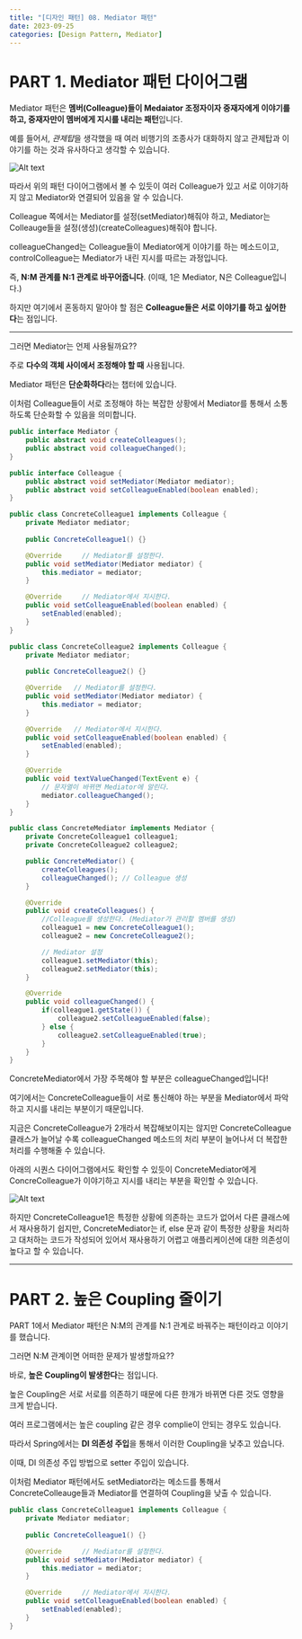 ```yaml
---
title: "[디자인 패턴] 08. Mediator 패턴"
date: 2023-09-25
categories: [Design Pattern, Mediator]
---
```


# PART 1. Mediator 패턴 다이어그램

Mediator 패턴은 **멤버(Colleague)들이 Medaiator 조정자이자 중재자에게 이야기를 하고, 중재자만이 멤버에게 지시를 내리는 패턴**입니다.

예를 들어서, *관제탑*을 생각했을 때 여러 비행기의 조종사가 대화하지 않고 관제탑과 이야기를 하는 것과 유사하다고 생각할 수 있습니다.

![Alt text](/assets/img/2023-09-25/image.png)

따라서 위의 패턴 다이어그램에서 볼 수 있듯이 여러 Colleague가 있고 서로 이야기하지 않고 Mediator와 연결되어 있음을 알 수 있습니다.

Colleague 쪽에서는 Mediator를 설정(setMediator)해줘야 하고, Mediator는 Colleauge들을 설정(생성)(createColleagues)해줘야 합니다.

colleagueChanged는 Colleague들이 Mediator에게 이야기를 하는 메소드이고, controlColleague는 Mediator가 내린 지시를 따르는 과정입니다.

즉, **N:M 관계를 N:1 관계로 바꾸어줍니다**. 
(이때, 1은 Mediator, N은 Colleague입니다.)

하지만 여기에서 혼동하지 말아야 할 점은 **Colleague들은 서로 이야기를 하고 싶어한다**는 점입니다. 

---

그러면 Mediator는 언제 사용될까요??

주로 **다수의 객체 사이에서 조정해야 할 때** 사용됩니다.

Mediator 패턴은 **단순화하다**라는 챕터에 있습니다. 

이처럼 Colleague들이 서로 조정해야 하는 복잡한 상황에서 Mediator를 통해서 소통하도록 단순화할 수 있음을 의미합니다.


```java
public interface Mediator {
	public abstract void createColleagues();
	public abstract void colleagueChanged();
}
```

```java
public interface Colleague {
	public abstract void setMediator(Mediator mediator);
	public abstract void setColleagueEnabled(boolean enabled);
}
```

```java
public class ConcreteColleague1 implements Colleague {
	private Mediator mediator;
	
	public ConcreteColleague1() {}

	@Override     // Mediator를 설정한다.
	public void setMediator(Mediator mediator) {
		this.mediator = mediator;
	}

	@Override     // Mediator에서 지시한다.
	public void setColleagueEnabled(boolean enabled) {
		setEnabled(enabled);
	}
}
```

```java
public class ConcreteColleague2 implements Colleague {
	private Mediator mediator;
	
	public ConcreteColleague2() {}

	@Override 	// Mediator를 설정한다.
	public void setMediator(Mediator mediator) {
		this.mediator = mediator;
	}

	@Override 	// Mediator에서 지시한다.
	public void setColleagueEnabled(boolean enabled) {
		setEnabled(enabled);
	}

	@Override
	public void textValueChanged(TextEvent e) {
		// 문자열이 바뀌면 Mediator에 알린다.
		mediator.colleagueChanged();
	}
}
```

```java
public class ConcreteMediator implements Mediator {
	private ConcreteColleague1 colleague1;
	private ConcreteColleague2 colleague2;

	public ConcreteMediator() {
		createColleagues();
		colleagueChanged(); // Colleague 생성
	}

	@Override
	public void createColleagues() { 
		//Colleague를 생성한다. (Mediator가 관리할 멤버를 생성) 
		colleague1 = new ConcreteColleague1();
		colleague2 = new ConcreteColleague2();

		// Mediator 설정
		colleague1.setMediator(this);
		colleague2.setMediator(this);
	}

	@Override
	public void colleagueChanged() {
		if(colleague1.getState()) {
			colleague2.setColleagueEnabled(false);
		} else { 
			colleague2.setColleagueEnabled(true);
		}
	}
}
```

ConcreteMediator에서 가장 주목해야 할 부분은 colleagueChanged입니다!

여기에서는 ConcreteColleague들이 서로 통신해야 하는 부분을 Mediator에서 파악하고 지시를 내리는 부분이기 때문입니다.

지금은 ConcreteColleague가 2개라서 복잡해보이지는 않지만 ConcreteColleague 클래스가 늘어날 수록 colleagueChanged 메소드의 처리 부분이 늘어나서 더 복잡한 처리를 수행해줄 수 있습니다.

아래의 시퀀스 다이어그램에서도 확인할 수 있듯이 ConcreteMediator에게 ConcreColleague가 이야기하고 지시를 내리는 부분을 확인할 수 있습니다.

![Alt text](/assets/img/2023-09-25/image-1.png)

하지만 ConcreteColleague1은 특정한 상황에 의존하는 코드가 없어서 다른 클래스에서 재사용하기 쉽지만, ConcreteMediator는 if, else 문과 같이 특정한 상황을 처리하고 대처하는 코드가 작성되어 있어서 재사용하기 어렵고 애플리케이션에 대한 의존성이 높다고 할 수 있습니다.

---

# PART 2. 높은 Coupling 줄이기

PART 1에서 Mediator 패턴은 N:M의 관계를 N:1 관계로 바꿔주는 패턴이라고 이야기를 했습니다.

그러면 N:M 관계이면 어떠한 문제가 발생할까요??

바로, **높은 Coupling이 발생한다**는 점입니다.

높은 Coupling은 서로 서로를 의존하기 때문에 다른 한개가 바뀌면 다른 것도 영향을 크게 받습니다.

여러 프로그램에서는 높은 coupling 같은 경우 complie이 안되는 경우도 있습니다.

따라서 Spring에서는 **DI 의존성 주입**을 통해서 이러한 Coupling을 낮추고 있습니다.

이때, DI 의존성 주입 방법으로 setter 주입이 있습니다.

이처럼 Mediator 패턴에서도 setMediator라는 메소드를 통해서 ConcreteColleauge들과 Mediator를 연결하여 Coupling을 낮출 수 있습니다.

```java
public class ConcreteColleague1 implements Colleague {
	private Mediator mediator;
	
	public ConcreteColleague1() {}

	@Override     // Mediator를 설정한다.
	public void setMediator(Mediator mediator) {
		this.mediator = mediator;
	}

	@Override     // Mediator에서 지시한다.
	public void setColleagueEnabled(boolean enabled) {
		setEnabled(enabled);
	}
}
```